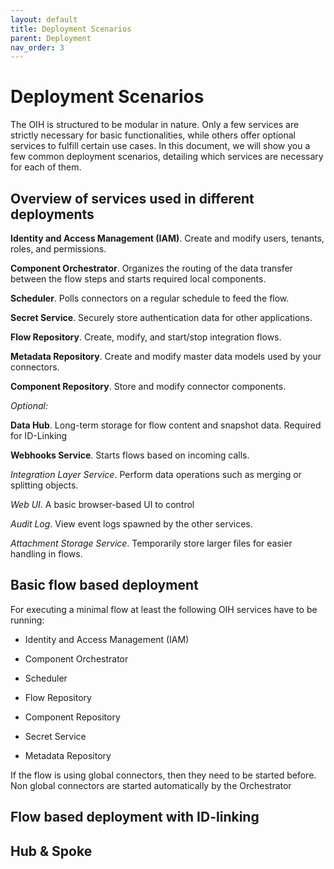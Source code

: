 ```yaml
---
layout: default
title: Deployment Scenarios
parent: Deployment
nav_order: 3
---
```


# Deployment Scenarios

The OIH is structured to be modular in nature. Only a few services are strictly necessary for basic functionalities, while others offer optional services to fulfill certain use cases. In this document, we will show you a few common deployment scenarios, detailing which services are necessary for each of them.

## Overview of services used in different deployments

**Identity and Access Management (IAM)**. Create and modify users, tenants, roles, and permissions.

**Component Orchestrator**. Organizes the routing of the data transfer between the flow steps and starts required local components.

**Scheduler**. Polls connectors on a regular schedule to feed the flow.

**Secret Service**. Securely store authentication data for other applications.

**Flow Repository**. Create, modify, and start/stop integration flows.

**Metadata Repository**. Create and modify master data models used by your connectors.

**Component Repository**. Store and modify connector components.

*Optional:*

**Data Hub**. Long-term storage for flow content and snapshot data. Required for ID-Linking

**Webhooks Service**. Starts flows based on incoming calls.

*Integration Layer Service*. Perform data operations such as merging or splitting objects.

*Web UI*. A basic browser-based UI to control

*Audit Log*. View event logs spawned by the other services.

*Attachment Storage Service*. Temporarily store larger files for easier handling in flows.

## Basic flow based deployment

For executing a minimal flow at least the following OIH services have to be running:

- Identity and Access Management (IAM)

- Component Orchestrator

- Scheduler

- Flow Repository

- Component Repository

- Secret Service

- Metadata Repository

If the flow is using global connectors, then they need to be started before. Non global connectors are started automatically by the Orchestrator

## Flow based deployment with ID-linking

## Hub & Spoke
